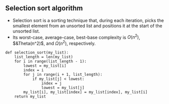 ## Selection sort algorithm
- Selection sort is a sorting technique that, during each iteration, picks the smallest element from an unsorted list and positions it at the start of the unsorted list.
- Its worst-case, average-case, best-base complexity is $O(n^2)$, $&Theta(n^2)$, and $\Omega(n^2)$, respectively.

```
def selection_sort(my_list):
    list_length = len(my_list)
    for i in range(list_length - 1):
        lowest = my_list[i]
        index = i
        for j in range(i + 1, list_length):
            if my_list[j] < lowest:
                index = j
                lowest = my_list[j]
        my_list[i], my_list[index] = my_list[index], my_list[i]
    return my_list
```
